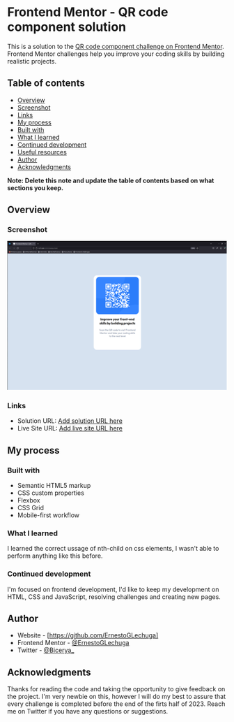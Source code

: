 # Frontend Mentor - QR code component solution

This is a solution to the [QR code component challenge on Frontend Mentor](https://www.frontendmentor.io/challenges/qr-code-component-iux_sIO_H). Frontend Mentor challenges help you improve your coding skills by building realistic projects. 

## Table of contents

  - [Overview](#overview)
  - [Screenshot](#screenshot)
  - [Links](#links)
  - [My process](#my-process)
  - [Built with](#built-with)
  - [What I learned](#what-i-learned)
  - [Continued development](#continued-development)
  - [Useful resources](#useful-resources)
  - [Author](#author)
  - [Acknowledgments](#acknowledgments)

**Note: Delete this note and update the table of contents based on what sections you keep.**

## Overview

### Screenshot

![](Screenshot.png)

### Links

- Solution URL: [Add solution URL here](https://your-solution-url.com)
- Live Site URL: [Add live site URL here](https://your-live-site-url.com)

## My process

### Built with

- Semantic HTML5 markup
- CSS custom properties
- Flexbox
- CSS Grid
- Mobile-first workflow

### What I learned

I learned the correct ussage of nth-child on css elements, I wasn't able to perform anything like this before.


### Continued development

I'm focused on frontend development, I'd like to keep my development on HTML, CSS and JavaScript, resolving challenges
and creating new pages.

## Author

- Website - [https://github.com/ErnestoGLechuga]
- Frontend Mentor - [@ErnestoGLechuga](https://www.frontendmentor.io/profile/ErnestoGLechuga)
- Twitter - [@Bicerya_](https://www.twitter.com/Bicerya_)

## Acknowledgments

Thanks for reading the code and taking the opportunity to give feedback on the project. I'm very newbie on this, however I will do my best to assure that every challenge is completed before the end of the firts half of 2023. 
Reach me on Twitter if you have any questions or suggestions.

